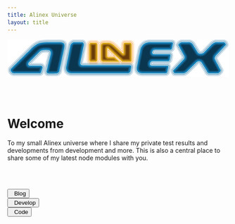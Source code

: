```yaml
---
title: Alinex Universe
layout: title
---
```


<div><img src="images/Alinex-black-600.png" class="img-responsive center-block" /></div>

<p><br /><br /></p>

# Welcome

To my small Alinex universe where I share my private test results and
developments from development and more. This is also a central place to share
some of my latest node modules with you.

<p><br /><br /></p>

<div class="row">
  <div class="col-md-4">
    <form action="blog">
      <button type="submit" class="btn btn-primary btn-block">
        <span class="glyphicon glyphicon-pencil" aria-hidden="true"></span>&nbsp; Blog
      </button>
    </form>
  </div>
  <div class="col-md-4">
    <form action="develop">
      <button type="submit" class="btn btn-primary btn-block">
        <span class="glyphicon glyphicon-book" aria-hidden="true"></span>&nbsp; Develop
      </button>
    </form>
  </div>
  <div class="col-md-4">
    <form action="code.html">
      <button type="submit" class="btn btn-warning btn-block">
        <span class="glyphicon glyphicon-cog" aria-hidden="true"></span>&nbsp; Code
      </button>
    </form>
  </div>
</div>

<p><br /><br /></p>
